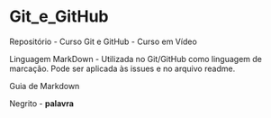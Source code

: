 # Git_e_GitHub
 Repositório - Curso Git e GitHub - Curso em Vídeo

 Linguagem MarkDown - Utilizada no Git/GitHub como linguagem de marcação. Pode ser aplicada às issues e no arquivo readme.


 Guia de Markdown
 
 Negrito - **palavra**
